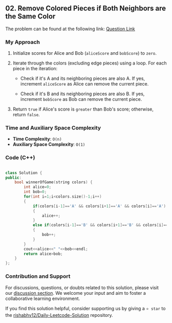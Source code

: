 ## 02. Remove Colored Pieces if Both Neighbors are the Same Color

The problem can be found at the following link: [Question Link](https://leetcode.com/problems/remove-colored-pieces-if-both-neighbors-are-the-same-color/description/)


### My Approach


1. Initialize scores for Alice and Bob (`aliceScore` and `bobScore`) to `zero`.

2. Iterate through the colors (excluding edge pieces) using a loop. For each piece in the iteration:

    * Check if it's A and its neighboring pieces are also A.
    If yes, increment `aliceScore` as Alice can remove the current piece.

    * Check if it's B and its neighboring pieces are also B.
    If yes, increment `bobScore` as Bob can remove the current piece.
    
3. Return `true` if Alice's score is `greater` than Bob's score; otherwise, return `false`.



### Time and Auxiliary Space Complexity

- **Time Complexity**: `O(n)` 
- **Auxiliary Space Complexity**: `O(1)`



### Code (C++)

```cpp

class Solution {
public:
    bool winnerOfGame(string colors) {
        int alice=0;
        int bob=0;
        for(int i=1;i<colors.size()-1;i++)
        {
            if(colors[i-1]=='A' && colors[i+1]=='A' && colors[i]=='A')
            {
                alice++;
            }
            else if(colors[i-1]=='B' && colors[i+1]=='B' && colors[i]=='B')
            {
                bob++;
            }
        }
        cout<<alice<<" "<<bob<<endl;
        return alice>bob;
    }
};

```

### Contribution and Support

For discussions, questions, or doubts related to this solution, please visit our [discussion section](https://leetcode.com/discuss/general-discussion). We welcome your input and aim to foster a collaborative learning environment.

If you find this solution helpful, consider supporting us by giving a `⭐ star` to the [rishabhv12/Daily-Leetcode-Solution](https://github.com/rishabhv12/Daily-Leetcode-Solution) repository.
